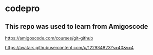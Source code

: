 # codepro

## This repo was used to learn from Amigoscode

https://amigoscode.com/courses/git-github

https://avatars.githubusercontent.com/u/122934823?s=40&v=4
